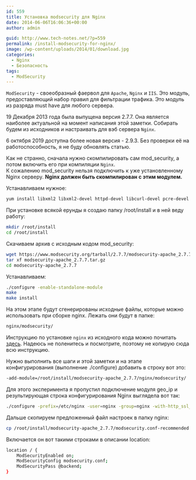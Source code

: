 ```yaml
---
id: 559
title: Установка modsecurity для Nginx
date: 2014-06-06T16:06:36+00:00
author: admin

guid: http://www.tech-notes.net/?p=559
permalink: /install-modsecurity-for-nginx/
image: /wp-content/uploads/2014/01/download.jpg
categories:
  - Nginx
  - Безопасность
tags:
  - ModSecurity
---
```

``ModSecurity`` - своеобразный фаервол для `Apache`, `Nginx` и `IIS`. Это модуль, предоставляющий набор правил для фильтрации трафика. Это модуль из разряда must have для любого сервера.

19 Декабря 2013 года была выпущена версия 2.7.7. Она является наиболее актуальной на момент написания этой заметки. Собирать будем из исходников и настраивать для вэб сервера `Nginx`.

6 октября 2019 доступна более новая версия - 2.9.3. Без проверки её на работоспособность, я не буду обновлять статью.


Как не странно, сначала нужно скомпилировать сам mod_security, а потом включить его при компиляции `Nginx`.  
К сожалению mod_security нельзя подключить к уже установленному Nginx серверу. **Nginx должен быть скомпилирован с этим модулем.**

Устанавливаем нужное:

```bash
yum install libxml2 libxml2-devel httpd-devel libcurl-devel pcre-devel
```

При установке всякой ерунды я создаю папку /root/install и в ней веду работу:

```bash
mkdir /root/install  
cd /root/install
```

Скачиваем архив с исходным кодом mod_security:

```bash
wget https://www.modsecurity.org/tarball/2.7.7/modsecurity-apache_2.7.7.tar.gz  
tar xf modsecurity-apache_2.7.7.tar.gz  
cd modsecurity-apache_2.7.7
```

Устанавливаем:

```bash
./configure -enable-standalone-module  
make  
make install
```

<center>
  <div id="gads">
  </div>
</center>

На этом этапе будут сгенерированы исходные файлы, которые можно использовать при сборке nginx. Лежать они будут в папке:

```bash
nginx/modsecurity/
```

Инструкцию по установке `nginx` из исходного кода можно почитать [здесь](/install-nginx-from-sources/). Надеюсь не поленитесь и посмотрите, поэтому не копирую сюда всю инструкцию.

Нужно выполнить все шаги и этой заметки и на этапе конфигурирования (выполнение ./configure) добавить в строку вот это:

```bash
-add-module=/root/install/modsecurity-apache_2.7.7/nginx/modsecurity/
```

Для этого эксперимента я пропустил подключение модуля geo_ip и результирующая строка конфигурирования Nginx выглядела вот так:

```bash
./configure -prefix=/etc/nginx -user=nginx -group=nginx -with-http_ssl_module -with-http_spdy_module -with-http_realip_module -with-http_gzip_static_module -with-http_auth_request_module -with-http_perl_module -http-log-path=/var/log/nginx/ **-add-module=/root/install/modsecurity-apache_2.7.7/nginx/modsecurity**
```

Дальше скопируем предложенный файл настроек в папку nginx:

```bash
cp /root/install/modsecurity-apache_2.7.7/modsecurity.conf-recommended /etc/nginx/conf/modsecurity.conf
```

Включается он вот такими строками в описании location:

```bash
location / {
	ModSecurityEnabled on;
	ModSecurityConfig modsecurity.conf;
	ModSecurityPass @backend;
}
```

